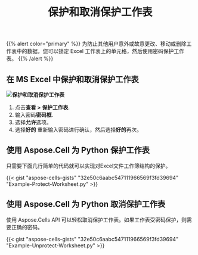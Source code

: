 ﻿---
title: 保护和取消保护工作表
type: docs
weight: 40
url: /zh/python-java/protect-and-unprotect-worksheet/
description: 使用 Aspose.Cells 为 Python 通过 Java 保护和取消保护 Excel 文件的工作表。
---
{{% alert color="primary" %}}
为防止其他用户意外或故意更改、移动或删除工作表中的数据，您可以锁定 Excel 工作表上的单元格，然后使用密码保护工作表。
{{% /alert %}}


## **在 MS Excel 中保护和取消保护工作表**

**![保护和取消保护工作表](protect-and-unprotect-worksheet.png)**

1. 点击**查看 > 保护工作表**.
1. 输入密码**密码框**.
1. 选择**允许**选项。
1. 选择**好的** 重新输入密码进行确认，然后选择**好的**再次。


## **使用 Aspose.Cell 为 Python 保护工作表**
只需要下面几行简单的代码就可以实现对Excel文件工作簿结构的保护。

{{< gist "aspose-cells-gists" "32e50c6aabc547111966569f3fd39694" "Example-Protect-Worksheet.py" >}}

## **使用 Aspose.Cell 为 Python 取消保护工作表**
使用 Aspose.Cells API 可以轻松取消保护工作表。如果工作表受密码保护，则需要正确的密码。

{{< gist "aspose-cells-gists" "32e50c6aabc547111966569f3fd39694" "Example-Unprotect-Worksheet.py" >}}



